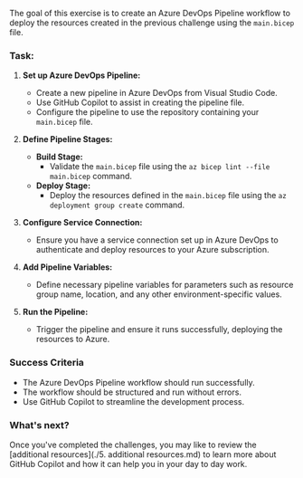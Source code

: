 The goal of this exercise is to create an Azure DevOps Pipeline workflow to deploy the resources created in the previous challenge using the `main.bicep` file.

### Task:

1. **Set up Azure DevOps Pipeline:**

   - Create a new pipeline in Azure DevOps from Visual Studio Code.
   - Use GitHub Copilot to assist in creating the pipeline file.
   - Configure the pipeline to use the repository containing your `main.bicep` file.

2. **Define Pipeline Stages:**

   - **Build Stage:**
     - Validate the `main.bicep` file using the `az bicep lint --file main.bicep` command.
   - **Deploy Stage:**
     - Deploy the resources defined in the `main.bicep` file using the `az deployment group create` command.

3. **Configure Service Connection:**

   - Ensure you have a service connection set up in Azure DevOps to authenticate and deploy resources to your Azure subscription.

4. **Add Pipeline Variables:**

   - Define necessary pipeline variables for parameters such as resource group name, location, and any other environment-specific values.

5. **Run the Pipeline:**
   - Trigger the pipeline and ensure it runs successfully, deploying the resources to Azure.

### Success Criteria

- The Azure DevOps Pipeline workflow should run successfully.
- The workflow should be structured and run without errors.
- Use GitHub Copilot to streamline the development process.

### What's next?

Once you've completed the challenges, you may like to review the [additional resources](./5. additional resources.md) to learn more about GitHub Copilot and how it can help you in your day to day work.
